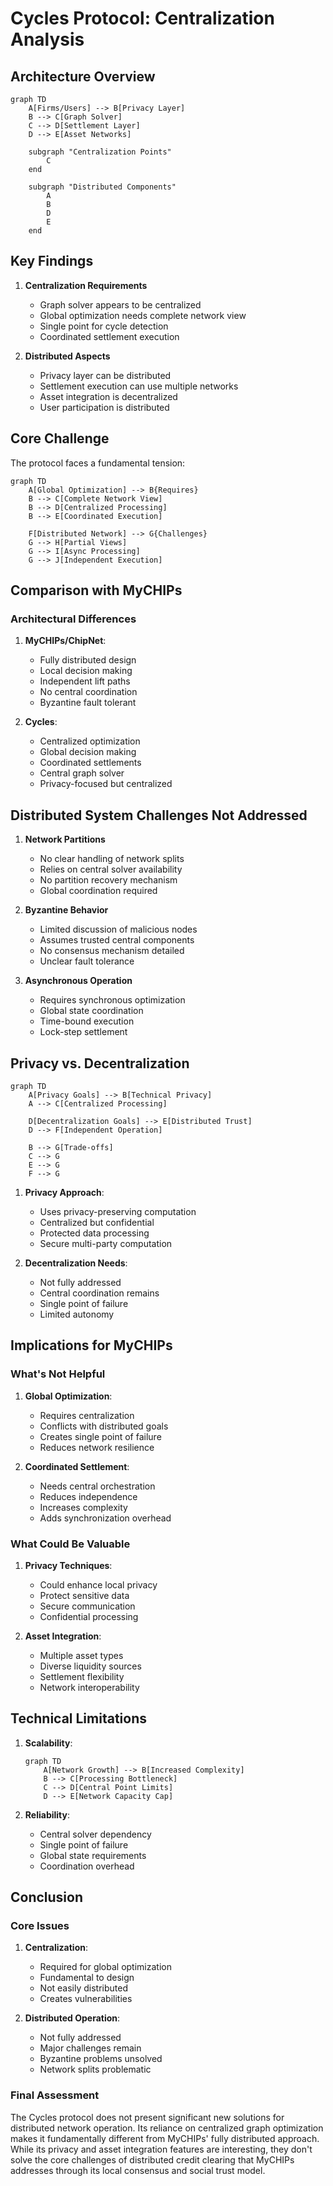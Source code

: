 # Cycles Protocol: Centralization Analysis

## Architecture Overview

```mermaid
graph TD
    A[Firms/Users] --> B[Privacy Layer]
    B --> C[Graph Solver]
    C --> D[Settlement Layer]
    D --> E[Asset Networks]

    subgraph "Centralization Points"
        C
    end

    subgraph "Distributed Components"
        A
        B
        D
        E
    end
```

## Key Findings

1. **Centralization Requirements**
   - Graph solver appears to be centralized
   - Global optimization needs complete network view
   - Single point for cycle detection
   - Coordinated settlement execution

2. **Distributed Aspects**
   - Privacy layer can be distributed
   - Settlement execution can use multiple networks
   - Asset integration is decentralized
   - User participation is distributed

## Core Challenge

The protocol faces a fundamental tension:

```mermaid
graph TD
    A[Global Optimization] --> B{Requires}
    B --> C[Complete Network View]
    B --> D[Centralized Processing]
    B --> E[Coordinated Execution]
    
    F[Distributed Network] --> G{Challenges}
    G --> H[Partial Views]
    G --> I[Async Processing]
    G --> J[Independent Execution]
```

## Comparison with MyCHIPs

### Architectural Differences

1. **MyCHIPs/ChipNet**:
   - Fully distributed design
   - Local decision making
   - Independent lift paths
   - No central coordination
   - Byzantine fault tolerant

2. **Cycles**:
   - Centralized optimization
   - Global decision making
   - Coordinated settlements
   - Central graph solver
   - Privacy-focused but centralized

## Distributed System Challenges Not Addressed

1. **Network Partitions**
   - No clear handling of network splits
   - Relies on central solver availability
   - No partition recovery mechanism
   - Global coordination required

2. **Byzantine Behavior**
   - Limited discussion of malicious nodes
   - Assumes trusted central components
   - No consensus mechanism detailed
   - Unclear fault tolerance

3. **Asynchronous Operation**
   - Requires synchronous optimization
   - Global state coordination
   - Time-bound execution
   - Lock-step settlement

## Privacy vs. Decentralization

```mermaid
graph TD
    A[Privacy Goals] --> B[Technical Privacy]
    A --> C[Centralized Processing]
    
    D[Decentralization Goals] --> E[Distributed Trust]
    D --> F[Independent Operation]
    
    B --> G[Trade-offs]
    C --> G
    E --> G
    F --> G
```

1. **Privacy Approach**:
   - Uses privacy-preserving computation
   - Centralized but confidential
   - Protected data processing
   - Secure multi-party computation

2. **Decentralization Needs**:
   - Not fully addressed
   - Central coordination remains
   - Single point of failure
   - Limited autonomy

## Implications for MyCHIPs

### What's Not Helpful
1. **Global Optimization**:
   - Requires centralization
   - Conflicts with distributed goals
   - Creates single point of failure
   - Reduces network resilience

2. **Coordinated Settlement**:
   - Needs central orchestration
   - Reduces independence
   - Increases complexity
   - Adds synchronization overhead

### What Could Be Valuable
1. **Privacy Techniques**:
   - Could enhance local privacy
   - Protect sensitive data
   - Secure communication
   - Confidential processing

2. **Asset Integration**:
   - Multiple asset types
   - Diverse liquidity sources
   - Settlement flexibility
   - Network interoperability

## Technical Limitations

1. **Scalability**:
   ```mermaid
   graph TD
       A[Network Growth] --> B[Increased Complexity]
       B --> C[Processing Bottleneck]
       C --> D[Central Point Limits]
       D --> E[Network Capacity Cap]
   ```

2. **Reliability**:
   - Central solver dependency
   - Single point of failure
   - Global state requirements
   - Coordination overhead

## Conclusion

### Core Issues
1. **Centralization**:
   - Required for global optimization
   - Fundamental to design
   - Not easily distributed
   - Creates vulnerabilities

2. **Distributed Operation**:
   - Not fully addressed
   - Major challenges remain
   - Byzantine problems unsolved
   - Network splits problematic

### Final Assessment
The Cycles protocol does not present significant new solutions for distributed network operation. Its reliance on centralized graph optimization makes it fundamentally different from MyCHIPs' fully distributed approach. While its privacy and asset integration features are interesting, they don't solve the core challenges of distributed credit clearing that MyCHIPs addresses through its local consensus and social trust model. 
